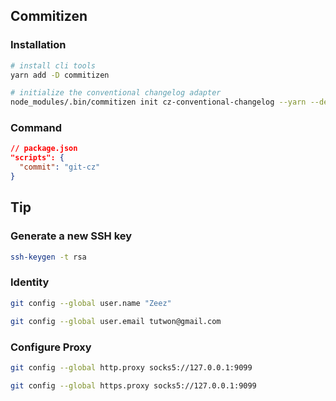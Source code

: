 ## Commitizen

### Installation

```sh
# install cli tools
yarn add -D commitizen

# initialize the conventional changelog adapter
node_modules/.bin/commitizen init cz-conventional-changelog --yarn --dev --exact
```

### Command

```json
// package.json
"scripts": {
  "commit": "git-cz"
}
```

## Tip

### Generate a new SSH key

```sh
ssh-keygen -t rsa
```

### Identity

```sh
git config --global user.name "Zeez"

git config --global user.email tutwon@gmail.com
```

### Configure Proxy

```sh
git config --global http.proxy socks5://127.0.0.1:9099

git config --global https.proxy socks5://127.0.0.1:9099
```
